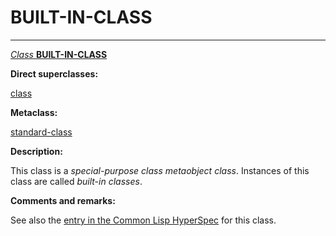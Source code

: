 BUILT-IN-CLASS
==============

------------------------------------------------------------------------

[*Class* **BUILT-IN-CLASS**]()

**Direct superclasses:**

[]()[class](class-class.md)

**Metaclass:**

[standard-class](class-standard-class.md)

**Description:**

This class is a *special-purpose class metaobject class*. Instances of this class are called *built-in classes*.

**Comments and remarks:**

See also the [entry in the Common Lisp HyperSpec](http://www.lispworks.com/documentation/HyperSpec/Body/t_built_.htm#built-in-class) for this class.
